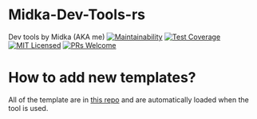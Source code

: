 # Midka-Dev-Tools-rs

Dev tools by Midka (AKA me)
[![Maintainability](https://api.codeclimate.com/v1/badges/8468cf9c16e6b72f4dbd/maintainability)](https://codeclimate.com/github/kymppi/Midka-Dev-Tools/maintainability)
[![Test Coverage](https://api.codeclimate.com/v1/badges/8468cf9c16e6b72f4dbd/test_coverage)](https://codeclimate.com/github/kymppi/Midka-Dev-Tools/test_coverage)
[![MIT Licensed](https://img.shields.io/badge/license-MIT-blue.svg?style=flat-square)](https://github.com/your/your-project/blob/master/LICENSE)
[![PRs Welcome](https://img.shields.io/badge/PRs-welcome-brightgreen.svg?style=flat-square)](http://makeapullrequest.com)

# How to add new templates?

All of the template are in [this repo](https://github.com/kymppi/midka-dev-tools-templates) and are automatically loaded when the tool is used.
